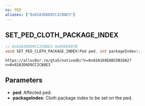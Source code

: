 ```yaml
---
ns: PED
aliases: ["0x82A3D6D9CC2CB8E3"]
---
```

## SET_PED_CLOTH_PACKAGE_INDEX

```c
// 0x82A3D6D9CC2CB8E3 0x89EEE07B
void SET_PED_CLOTH_PACKAGE_INDEX(Ped ped, int packageIndex);
```

```
https://alloc8or.re/gta5/nativedb/?n=0x83A169EABCDB10A2?n=0x82A3D6D9CC2CB8E3
```

## Parameters
* **ped**: Affected ped.
* **packageIndex**: Cloth package index to be set on the ped.
